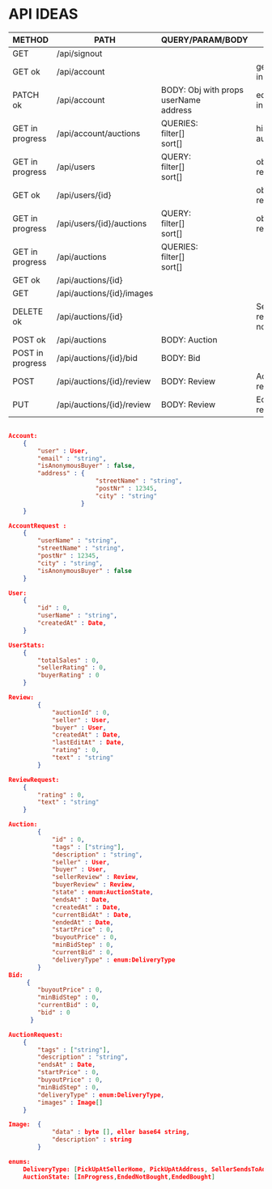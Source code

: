 # API IDEAS

| METHOD | PATH                      | QUERY/PARAM/BODY                            | DESC                         | RESPONSE  |
| ------ | ------------------------- | ------------------------------------------- | ---------------------------- | --------- |
| GET    | /api/signout              |                                             |                              |           |
| GET    ok| /api/account              |                                             | get logged in account        | Account   |
| PATCH  ok| /api/account              | BODY: Obj with props<br>userName<br>address | edit logged in account       | Account   |
| GET    in progress| /api/account/auctions     | QUERIES: <br> filter[] <br> sort[]          | history of auctions          | Auction[] |
| GET   in progress | /api/users                | QUERY: <br> filter[] <br> sort[]            | obfuscated result            | User[]    |
| GET   ok | /api/users/{id}           |                                             | obfuscated result            | User      |
| GET   in progress | /api/users/{id}/auctions  | QUERY: <br> filter[] <br> sort[]            | obfuscated result            | Auction[] |
| GET   in progress | /api/auctions             | QUERIES: <br> filter[] <br> sort[]          |                              | Auction[] |
| GET    ok| /api/auctions/{id}        |                                             |                              | Auction   |
| GET    | /api/auctions/{id}/images |                                             |                              | Image []  |
| DELETE ok| /api/auctions/{id}        |                                             | Seller can remove if no bids | Auction   |
| POST  ok| /api/auctions             | BODY: Auction                               |                              | Auction   |
| POST   in progress| /api/auctions/{id}/bid    | BODY: Bid                                   |                              | Auction   |
| POST   | /api/auctions/{id}/review | BODY: Review                                | Add review.                  | Auction   |
| PUT    | /api/auctions/{id}/review | BODY: Review                                | Edit review.                 | Auction   |

```json

Account:
    {
        "user" : User,
        "email" : "string",
        "isAnonymousBuyer" : false,
        "address" : {
                        "streetName" : "string",
                        "postNr" : 12345,
                        "city" : "string"
                    }
    }

AccountRequest :
    {
        "userName" : "string",
        "streetName" : "string",
        "postNr" : 12345,
        "city" : "string",
        "isAnonymousBuyer" : false
    }

User:
    {
        "id" : 0,
        "userName" : "string",
        "createdAt" : Date,
    }

UserStats:
    {        
        "totalSales" : 0,
        "sellerRating" : 0,
        "buyerRating" : 0
    }

Review:
        {
            "auctionId" : 0,
            "seller" : User,
            "buyer" : User,
            "createdAt" : Date,
            "lastEditAt" : Date,
            "rating" : 0,
            "text" : "string"
        }

ReviewRequest:
    {
        "rating" : 0,
        "text" : "string"
    }

Auction:
        {
            "id" : 0,
            "tags" : ["string"],
            "description" : "string",
            "seller" : User,
            "buyer" : User,
            "sellerReview" : Review,
            "buyerReview" : Review,
            "state" : enum:AuctionState,
            "endsAt" : Date,
            "createdAt" : Date,
            "currentBidAt" : Date,
            "endedAt" : Date,
            "startPrice" : 0,
            "buyoutPrice" : 0,
            "minBidStep" : 0,
            "currentBid" : 0,
            "deliveryType" : enum:DeliveryType
        }
Bid:
     {
        "buyoutPrice" : 0,
        "minBidStep" : 0,
        "currentBid" : 0,
        "bid" : 0
      }

AuctionRequest:
    {
        "tags" : ["string"],
        "description" : "string",
        "endsAt" : Date,
        "startPrice" : 0,
        "buyoutPrice" : 0,
        "minBidStep" : 0,
        "deliveryType" : enum:DeliveryType,
        "images" : Image[]
    }

Image:  {
            "data" : byte [], eller base64 string,
            "description" : string
        }

enums:
    DeliveryType: [PickUpAtSellerHome, PickUpAtAddress, SellerSendsToAddress],
    AuctionState: [InProgress,EndedNotBought,EndedBought]

```
